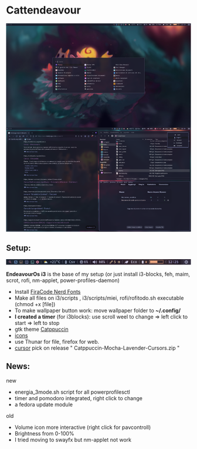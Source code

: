 # Cattendeavour
![Desktop](combined.png)
## Setup:
![Desktop](bar.png)

**EndeavourOs i3** is the base of my setup (or just install i3-blocks, feh, maim, scrot, rofi, nm-applet, power-profiles-daemon)
* Install [FiraCode Nerd Fonts](https://www.nerdfonts.com/font-downloads)
* Make all files on i3/scripts , i3/scripts/miei, rofi/rofitodo.sh executable (chmod +x [file])
* To make wallpaper button work: move wallpaper folder to **~/.config/**
* **I created a timer** (for i3blocks): use scroll weel to change => left click to start => left to stop
* gtk theme [Catppuccin](https://aur.archlinux.org/packages/catppuccin-gtk-theme-mocha)
* [icons](https://github.com/ljmill/catppuccin-icons)
* use Thunar for file, firefox for web. 
* [cursor](https://github.com/catppuccin/cursors) pick on release  " Catppuccin-Mocha-Lavender-Cursors.zip " 
## News:

new
* energia_3mode.sh script for all powerprofilesctl
* timer and pomodoro integrated, right click to change
* a fedora update module

old

* Volume icon more interactive (right click for pavcontroll)
* Brightness from 0-100%
* I tried moving to swayfx but nm-applet not work
